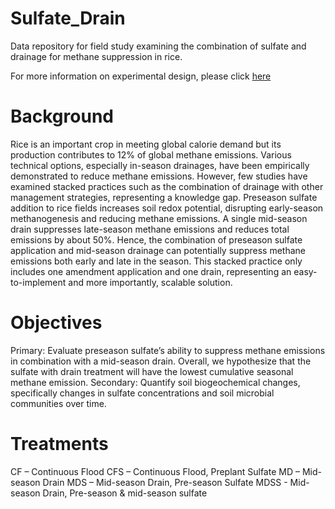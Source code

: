 # Sulfate_Drain
Data repository for field study examining the combination of sulfate and drainage for methane suppression in rice.

For more information on experimental design, please click [here](https://hackmd.io/@xiaozhangzhang/H1OTfJI3yg)

# Background
Rice is an important crop in meeting global calorie demand but its production contributes to 12% of global methane emissions. Various technical options, especially in-season drainages, have been empirically demonstrated to reduce methane emissions. However, few studies have examined stacked practices such as the combination of drainage with other management strategies, representing a knowledge gap. Preseason sulfate addition to rice fields increases soil redox potential, disrupting early-season methanogenesis and reducing methane emissions. A single mid-season drain suppresses late-season methane emissions and reduces total emissions by about 50%. Hence, the combination of preseason sulfate application and mid-season drainage can potentially suppress methane emissions both early and late in the season. This stacked practice only includes one amendment application and one drain, representing an easy-to-implement and more importantly, scalable solution.

# Objectives
Primary: Evaluate preseason sulfate’s ability to suppress methane emissions in combination with a mid-season drain. Overall, we hypothesize that the sulfate with drain treatment will have the lowest cumulative seasonal methane emission.
Secondary: Quantify soil biogeochemical changes, specifically changes in sulfate concentrations and soil microbial communities over time.
# Treatments
CF – Continuous Flood
CFS – Continuous Flood, Preplant Sulfate
MD – Mid-season Drain
MDS – Mid-season Drain, Pre-season Sulfate
MDSS - Mid-season Drain, Pre-season & mid-season sulfate
